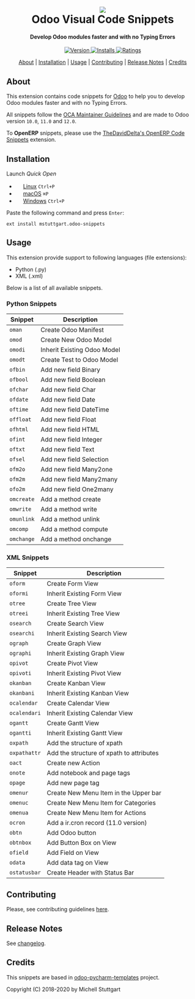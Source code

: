 
<h1 align="center">
  <br>
  <a href="https://marketplace.visualstudio.com/items?itemName=mstuttgart.odoo-snippets">
  <img src="https://github.com/mstuttgart/vscode-odoo-snippets/blob/develop/images/icon.png"></a>
  <br>
  Odoo Visual Code Snippets
  <br>
</h1>

<h4 align="center">Develop Odoo modules faster and with no Typing Errors</h4>

<p align="center">
  <a href="https://marketplace.visualstudio.com/items?itemName=mstuttgart.odoo-snippets">
    <img src="https://vsmarketplacebadge.apphb.com/version-short/mstuttgart.odoo-snippets.svg?style=flat-square&color=875A7B"         alt="Version">
  </a>
  <a href="https://marketplace.visualstudio.com/items?itemName=mstuttgart.odoo-snippets">
    <img src="https://vsmarketplacebadge.apphb.com/installs/mstuttgart.odoo-snippets.svg?style=flat-square&color=875A7B" alt="Installs">
  </a>
  <a href="https://marketplace.visualstudio.com/items?itemName=mstuttgart.odoo-snippets">
      <img src="https://vsmarketplacebadge.apphb.com/rating/mstuttgart.odoo-snippets.svg?style=flat-square&color=875A7B" alt="Ratings">
  </a>
</p>

<p align="center">
  <a href="#about">About</a> |
  <a href="#installation">Installation</a> |
  <a href="#usage">Usage</a> |
  <a href="#contributing">Contributing</a> |
  <a href="#release-notes">Release Notes</a> | 
  <a href="#credits">Credits</a>
</p>

## About

This extension contains code snippets for [Odoo](https://www.odoo.com) to help you to develop Odoo modules faster and with no Typing Errors.

All snippets follow the [OCA Maintainer Guidelines](https://github.com/OCA/maintainer-tools/blob/master/CONTRIBUTING.md) and are made to Odoo version `10.0`, `11.0` and `12.0`.

To **OpenERP** snippets, please use the [TheDavidDelta's OpenERP Code Snippets](https://marketplace.visualstudio.com/items?itemName=TheDavidDelta.openerp-code-snippets) extension.

## Installation

Launch *Quick Open*
  - <img src="https://www.kernel.org/theme/images/logos/favicon.png" width=16 height=16/> <a href="https://code.visualstudio.com/shortcuts/keyboard-shortcuts-linux.pdf">Linux</a> `Ctrl+P`
  - <img src="https://developer.apple.com/favicon.ico" width=16 height=16/> <a href="https://code.visualstudio.com/shortcuts/keyboard-shortcuts-macos.pdf">macOS</a> `⌘P`
  - <img src="https://www.microsoft.com/favicon.ico" width=16 height=16/> <a href="https://code.visualstudio.com/shortcuts/keyboard-shortcuts-windows.pdf">Windows</a> `Ctrl+P`

Paste the following command and press `Enter`:

```
ext install mstuttgart.odoo-snippets
```

## Usage

This extension provide support to following languages (file extensions):

* Python (.py)
* XML (.xml)

Below is a list of all available snippets.

### Python Snippets

| Snippet    | Description                 |
| ---------- | --------------------------- |
| `oman`     | Create Odoo Manifest        |
| `omod`     | Create New Odoo Model       |
| `omodi`    | Inherit Existing Odoo Model |
| `omodt`    | Create Test to Odoo Model   |
| `ofbin`    | Add new field Binary        |
| `ofbool`   | Add new field Boolean       |
| `ofchar`   | Add new field Char          |
| `ofdate`   | Add new field Date          |
| `oftime`   | Add new field DateTime      |
| `offloat`  | Add new field Float         |
| `ofhtml`   | Add new field HTML          |
| `ofint`    | Add new field Integer       |
| `oftxt`    | Add new field Text          |
| `ofsel`    | Add new field Selection     |
| `ofm2o`    | Add new field Many2one      |
| `ofm2m`    | Add new field Many2many     |
| `ofo2m`    | Add new field One2many      |
| `omcreate` | Add a method create         |
| `omwrite`  | Add a method write          |
| `omunlink` | Add a method unlink         |
| `omcomp`   | Add a method compute        |
| `omchange` | Add a method onchange       |

### XML Snippets

| Snippet      | Description                              |
| ------------ | ---------------------------------------- |
| `oform`      | Create Form View                         |
| `oformi`     | Inherit Existing Form View               |
| `otree`      | Create Tree View                         |
| `otreei`     | Inherit Existing Tree View               |
| `osearch`    | Create Search View                       |
| `osearchi`   | Inherit Existing Search View             |
| `ograph`     | Create Graph View                        |
| `ographi`    | Inherit Existing Graph View              |
| `opivot`     | Create Pivot View                        |
| `opivoti`    | Inherit Existing Pivot View              |
| `okanban`    | Create Kanban View                       |
| `okanbani`   | Inherit Existing Kanban View             |
| `ocalendar`  | Create Calendar View                     |
| `ocalendari` | Inherit Existing Calendar View           |
| `ogantt`     | Create Gantt View                        |
| `ogantti`    | Inherit Existing Gantt View              |
| `oxpath`     | Add the structure of xpath               |
| `oxpathattr` | Add the structure of xpath to attributes |
| `oact`       | Create new Action                        |
| `onote`      | Add notebook and page tags               |
| `opage`      | Add new page tag                         |
| `omenur`     | Create New Menu Item in the Upper bar    |
| `omenuc`     | Create New Menu Item for Categories      |
| `omenua`     | Create New Menu Item for Actions         |
| `ocron`      | Add a ir.cron record (11.0 version)      |
| `obtn`       | Add Odoo button                          |
| `obtnbox`    | Add Button Box on View                   |
| `ofield`     | Add Field on View                        |
| `odata`      | Add data tag on View                     |
| `ostatusbar` | Create Header with Status Bar            |

## Contributing

Please, see contributing guidelines [here](https://github.com/mstuttgart/odoo-vscode-snippets/blob/develop/CONTRIBUTING.md).

## Release Notes

See [changelog](CHANGELOG.md).

## Credits

This snippets are based in [odoo-pycharm-templates](https://github.com/mohamedmagdy/odoo-pycharm-templates) project.

Copyright (C) 2018-2020 by Michell Stuttgart
